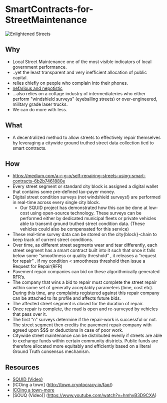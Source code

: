 # SmartContracts-for-StreetMaintenance
![Enlightened Streets](https://github.com/argo-marketplace/SmartContracts-for-StreetMaintenance/blob/master/1_cJZTjELaH_N_x1EiUjLiyA.png)
## Why
- Local Street Maintenance one of the most visible indicators of local government performance.
- ..yet the least transparent and very inefficient allocation of public capital.
- relies chiefly on people who complain into their phones.
- [nefarious and nepotistic](https://www.newsday.com/business/carlo-lizza-sons-paving-inc-got-100m-in-contracts-has-history-of-political-contributions-1.10293076)
- ...also relies on a cottage industry of intermediateries who either perform "windshield surveys" (eyeballing streets) or over-engineered, military grade laser trucks.
- We can do more with less.

## What
- A decentralized method to allow streets to effectively repair themselves by leveraging a citywide ground truthed street data collection tied to smart contracts.

## How
- https://medium.com/a-r-g-o/self-repairing-streets-using-smart-contracts-6b2b7461880e
- Every street segment or standard city block is assigned a digital wallet that contains some pre-defined tax-payer money.
- Digital street condition surveys (not windshield surveys!) are performed in real-time across every single city block. 
   - Our SQUID project has demonstrated how this can be done at low-cost using open-source technology. These surveys can be performed either by dedicated municipal fleets or private vehicles able to transmit ground truthed street condition data. (These vehicles could also be compensated for this service)
- These real-time survey data can be stored on the city{block}-chain to keep track of current street conditions.
- Over time, as different street segments wear and tear differently, each street segment has a smart contract built into it such that once it falls below some “smoothness or quality threshold” , it releases a “request for repair” . if my condition < smoothness threshold then issue a Request for Repair(RFR)
- Pavement repair companies can bid on these algorithmically generated RFR’s.
- The company that wins a bid to repair must complete the street repair within some set of generally acceptably parameters (time, cost etc). During this time, any complaints registered against this repair company can be attached to its profile and affects future bids.
- The affected street segment is closed for the duration of repair.
- Once repair is complete, the road is open and re-surveyed by vehicles that pass over it.
- The first “n” surveys determine if the repair-work is successful or not. The street segment then credits the pavement repair company with agreed upon $$$ or deductions in case of poor work.
- Citywide street maintenance can be distributed evenly if streets are able to exchange funds within certain community districts. Public funds are therefore allocated more equitably and efficiently based on a literal Ground Truth consensus mechanism.


## Resources
- [SQUID (Video)](https://youtu.be/QzMCTIdxpoc)
- [ICOing a town] (http://town.cryptocracy.io/faq/)
- [ICOing a town-more](https://forum.blockstack.org/t/crowd-funding-purchase-of-an-entire-town/847)
- [SOUQ (Video)] (https://www.youtube.com/watch?v=hmhyB3D9CXA)


